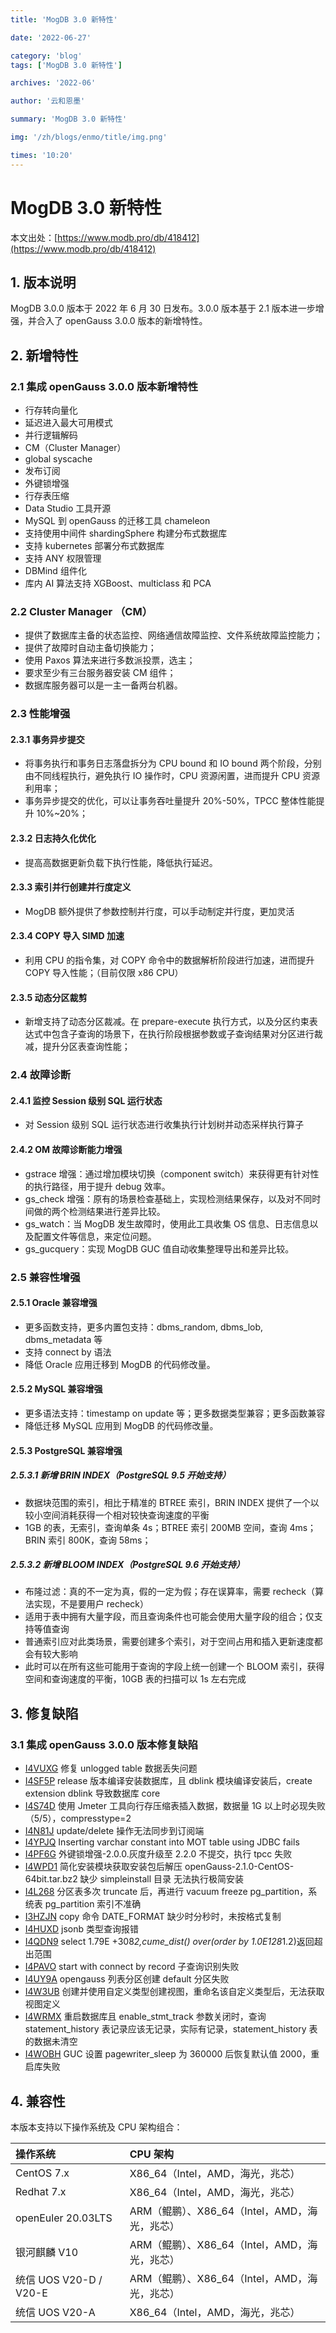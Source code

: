 ```yaml
---
title: 'MogDB 3.0 新特性'

date: '2022-06-27'

category: 'blog'
tags: ['MogDB 3.0 新特性']

archives: '2022-06'

author: '云和恩墨'

summary: 'MogDB 3.0 新特性'

img: '/zh/blogs/enmo/title/img.png'

times: '10:20'
---
```


# MogDB 3.0 新特性

本文出处：[https://www.modb.pro/db/418412](https://www.modb.pro/db/418412)

## 1. 版本说明

MogDB 3.0.0 版本于 2022 年 6 月 30 日发布。3.0.0 版本基于 2.1 版本进一步增强，并合入了 openGauss 3.0.0 版本的新增特性。

## 2. 新增特性

### 2.1 集成 openGauss 3.0.0 版本新增特性

- 行存转向量化
- 延迟进入最大可用模式
- 并行逻辑解码
- CM（Cluster Manager）
- global syscache
- 发布订阅
- 外键锁增强
- 行存表压缩
- Data Studio 工具开源
- MySQL 到 openGauss 的迁移工具 chameleon
- 支持使用中间件 shardingSphere 构建分布式数据库
- 支持 kubernetes 部署分布式数据库
- 支持 ANY 权限管理
- DBMind 组件化
- 库内 AI 算法支持 XGBoost、multiclass 和 PCA

### 2.2 Cluster Manager （CM）

- 提供了数据库主备的状态监控、网络通信故障监控、文件系统故障监控能力；
- 提供了故障时自动主备切换能力；
- 使用 Paxos 算法来进行多数派投票，选主；
- 要求至少有三台服务器安装 CM 组件；
- 数据库服务器可以是一主一备两台机器。

### 2.3 性能增强

#### 2.3.1 事务异步提交

- 将事务执行和事务日志落盘拆分为 CPU bound 和 IO bound 两个阶段，分别由不同线程执行，避免执行 IO 操作时，CPU 资源闲置，进而提升 CPU 资源利用率；
- 事务异步提交的优化，可以让事务吞吐量提升 20%-50%，TPCC 整体性能提升 10%~20%；

#### 2.3.2 日志持久化优化

- 提高高数据更新负载下执行性能，降低执行延迟。

#### 2.3.3 索引并行创建并行度定义

- MogDB 额外提供了参数控制并行度，可以手动制定并行度，更加灵活

#### 2.3.4 COPY 导入 SIMD 加速

- 利用 CPU 的指令集，对 COPY 命令中的数据解析阶段进行加速，进而提升 COPY 导入性能；（目前仅限 x86 CPU）

#### 2.3.5 动态分区裁剪

- 新增支持了动态分区裁减。在 prepare-execute 执行方式，以及分区约束表达式中包含子查询的场景下，在执行阶段根据参数或子查询结果对分区进行裁减，提升分区表查询性能；

### 2.4 故障诊断

#### 2.4.1 监控 Session 级别 SQL 运行状态

- 对 Session 级别 SQL 运行状态进行收集执行计划树并动态采样执行算子

#### 2.4.2 OM 故障诊断能力增强

- gstrace 增强：通过增加模块切换（component switch）来获得更有针对性的执行路径，用于提升 debug 效率。
- gs_check 增强：原有的场景检查基础上，实现检测结果保存，以及对不同时间做的两个检测结果进行差异比较。
- gs_watch：当 MogDB 发生故障时，使用此工具收集 OS 信息、日志信息以及配置文件等信息，来定位问题。
- gs_gucquery：实现 MogDB GUC 值自动收集整理导出和差异比较。

### 2.5 兼容性增强

#### 2.5.1 Oracle 兼容增强

- 更多函数支持，更多内置包支持：dbms_random, dbms_lob, dbms_metadata 等
- 支持 connect by 语法
- 降低 Oracle 应用迁移到 MogDB 的代码修改量。

#### 2.5.2 MySQL 兼容增强

- 更多语法支持：timestamp on update 等；更多数据类型兼容；更多函数兼容
- 降低迁移 MySQL 应用到 MogDB 的代码修改量。

#### 2.5.3 PostgreSQL 兼容增强

##### 2.5.3.1 新增 BRIN INDEX（PostgreSQL 9.5 开始支持）

- 数据块范围的索引，相比于精准的 BTREE 索引，BRIN INDEX 提供了一个以较小空间消耗获得一个相对较快查询速度的平衡
- 1GB 的表，无索引，查询单条 4s；BTREE 索引 200MB 空间，查询 4ms；BRIN 索引 800K，查询 58ms；

##### 2.5.3.2 新增 BLOOM INDEX（PostgreSQL 9.6 开始支持）

- 布隆过滤：真的不一定为真，假的一定为假；存在误算率，需要 recheck（算法实现，不是要用户 recheck）
- 适用于表中拥有大量字段，而且查询条件也可能会使用大量字段的组合；仅支持等值查询
- 普通索引应对此类场景，需要创建多个索引，对于空间占用和插入更新速度都会有较大影响
- 此时可以在所有这些可能用于查询的字段上统一创建一个 BLOOM 索引，获得空间和查询速度的平衡，10GB 表的扫描可以 1s 左右完成

## 3. 修复缺陷

### 3.1 集成 openGauss 3.0.0 版本修复缺陷

- [I4VUXG](https://gitee.com/opengauss/openGauss-server/issues/I4VUXG?from=project-issue) 修复 unlogged table 数据丢失问题
- [I4SF5P](https://gitee.com/opengauss/openGauss-server/issues/I4SF5P?from=project-issue) release 版本编译安装数据库，且 dblink 模块编译安装后，create extension dblink 导致数据库 core
- [I4S74D](https://gitee.com/opengauss/openGauss-server/issues/I4S74D?from=project-issue) 使用 Jmeter 工具向行存压缩表插入数据，数据量 1G 以上时必现失败（5/5），compresstype=2
- [I4N81J](https://gitee.com/opengauss/openGauss-server/issues/I4N81J?from=project-issue) update/delete 操作无法同步到订阅端
- [I4YPJQ](https://gitee.com/opengauss/openGauss-server/issues/I4YPJQ?from=project-issue) Inserting varchar constant into MOT table using JDBC fails
- [I4PF6G](https://gitee.com/opengauss/openGauss-server/issues/I4PF6G?from=project-issue) 外键锁增强-2.0.0.灰度升级至 2.2.0 不提交，执行 tpcc 失败
- [I4WPD1](https://gitee.com/opengauss/openGauss-server/issues/I4WPD1?from=project-issue) 简化安装模块获取安装包后解压 openGauss-2.1.0-CentOS-64bit.tar.bz2 缺少 simpleinstall 目录 无法执行极简安装
- [I4L268](https://gitee.com/opengauss/openGauss-server/issues/I4L268?from=project-issue) 分区表多次 truncate 后，再进行 vacuum freeze pg_partition，系统表 pg_partition 索引不准确
- [I3HZJN](https://gitee.com/opengauss/openGauss-server/issues/I3HZJN?from=project-issue) copy 命令 DATE_FORMAT 缺少时分秒时，未按格式复制
- [I4HUXD](https://gitee.com/opengauss/openGauss-server/issues/I4HUXD?from=project-issue) jsonb 类型查询报错
- [I4QDN9](https://gitee.com/opengauss/openGauss-server/issues/I4QDN9?from=project-issue) select 1.79E +308*2,cume_dist() over(order by 1.0E128*1.2)返回超出范围
- [I4PAVO](https://gitee.com/opengauss/openGauss-server/issues/I4PAVO?from=project-issue) start with connect by record 子查询识别失败
- [I4UY9A](https://gitee.com/opengauss/openGauss-server/issues/I4UY9A?from=project-issue) opengauss 列表分区创建 default 分区失败
- [I4W3UB](https://gitee.com/opengauss/openGauss-server/issues/I4W3UB?from=project-issue) 创建并使用自定义类型创建视图，重命名该自定义类型后，无法获取视图定义
- [I4WRMX](https://gitee.com/opengauss/openGauss-server/issues/I4WRMX?from=project-issue) 重启数据库且 enable_stmt_track 参数关闭时，查询 statement_history 表记录应该无记录，实际有记录，statement_history 表的数据未清空
- [I4WOBH](https://gitee.com/opengauss/openGauss-server/issues/I4WOBH?from=project-issue) GUC 设置 pagewriter_sleep 为 360000 后恢复默认值 2000，重启库失败

## 4. 兼容性

本版本支持以下操作系统及 CPU 架构组合：

| 操作系统               | CPU 架构                                      |
| :--------------------- | :-------------------------------------------- |
| CentOS 7.x             | X86_64（Intel，AMD，海光，兆芯）              |
| Redhat 7.x             | X86_64（Intel，AMD，海光，兆芯）              |
| openEuler 20.03LTS     | ARM（鲲鹏）、X86_64（Intel，AMD，海光，兆芯） |
| 银河麒麟 V10           | ARM（鲲鹏）、X86_64（Intel，AMD，海光，兆芯） |
| 统信 UOS V20-D / V20-E | ARM（鲲鹏）、X86_64（Intel，AMD，海光，兆芯） |
| 统信 UOS V20-A         | X86_64（Intel，AMD，海光，兆芯）              |
